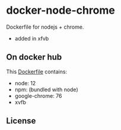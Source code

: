 # docker-node-chrome

Dockerfile for nodejs + chrome.

- added in xfvb

## On docker hub


This [Dockerfile](/Dockerfile) contains:

- node: 12
- npm: (bundled with node)
- google-chrome: 76
- xvfb

## License

